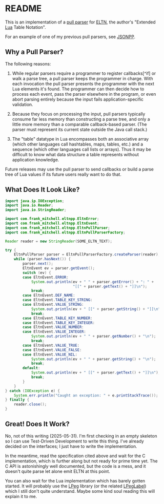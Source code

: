 README
======

This is an implementation of
a [pull parser](https://en.wikipedia.org/wiki/XML#Pull_parsing)
for [ELTN](http://frank-mitchell.com/projects/eltn/), the author's
"Extended [Lua](https://lua.org) Table Notation".

For an example of one of my previous pull parsers, see
[JSONPP](https://github.com/frank-mitchell-com/jsonpp).

Why a Pull Parser?
------------------

The following reasons:

1. While regular parsers require a programmer to register callbacks[^if]
   or walk a parse tree, a pull parser keeps the programmer in charge.
   With each invocation the pull parser presents the programmer with
   the next Lua elements it's found. The programmer can then decide
   how to process each event, pass the parser elsewhere in the program,
   or even abort parsing entirely because the input fails
   application-specific validation.

1. Because they focus on processing the input, pull parsers typically
   consume far less memory than constructing a parse tree, and only
   a little more memory than a comparable callback-based parser.
   (The parser must represent its current state outside the Java call
   stack.)

1. The "table" datatype in Lua encompasses both an associative array
   (which other languages call hashtables, maps, tables, etc.)
   and a sequence (which other languages call lists or arrays).
   Thus it may be difficult to know what data structure a table
   represents without application knowledge.

Future releases may use the pull parser to send callbacks or build
a parse tree of Lua values if its future users really want to do that.

What Does It Look Like?
-----------------------

```java
import java.ip.IOException;
import java.io.Reader;
import java.io.StringReader;

import com.frank_mitchell.eltnpp.EltnError;
import com.frank_mitchell.eltnpp.EltnEvent;
import com.frank_mitchell.eltnpp.EltnPullParser;
import com.frank_mitchell.eltnpp.EltnPullParserFactory;

Reader reader = new StringReader(SOME_ELTN_TEXT);

try {
    EltnPullParser parser = EltnPullParserFactory.createParser(reader);
    while (parser.hasNext()) {
        parser.next();
        EltnEvent ev = parser.getEvent();
        switch (ev) {
        case EltnEvent.ERROR:
            System.out.println(ev + " " + parser.getError() + ": " +
                               "[[" + parser.getText() + "]]\n");
            break;
        case EltnEvent.DEF_NAME:
        case EltnEvent.TABLE_KEY_STRING:
        case EltnEvent.VALUE_STRING:
            System.out.println(ev + " [[" + parser.getString() + "]]\n");
            break;
        case EltnEvent.TABLE_KEY_NUMBER:
        case EltnEvent.TABLE_KEY_INTEGER:
        case EltnEvent.VALUE_NUMBER:
        case EltnEvent.VALUE_INTEGER:
            System.out.println(ev + " " + parser.getNumber() + "\n");
            break;
        case EltnEvent.VALUE_TRUE:
        case EltnEvent.VALUE_FALSE:
        case EltnEvent.VALUE_NIL:
            System.out.println(ev + " " + parser.getString() + "\n");
            break;
        default:
            System.out.println(ev + " [[" + parser.getText() + "]]\n");
            break;
        }
    }
} catch (IOException e) {
    System.err.println("Caught an exception: " + e.printStackTrace());
} finally {
    reader.close();
}
```

Great! Does It Work?
--------------------

No, not of this writing (2025-05-31).  I'm first checking in an empty skeleton
so I can use Test-Driven Development to write this thing.  I've already
decided on the interfaces; I just have to write the implementation.

In the meantime, read the specification cited above and wait for the C
implementation, which is further along but not ready for prime time yet.
The C API is astonishingly well documented, but the code is a mess, and
it doesn't quite parse let alone emit ELTN at this point.

You can also wait for the Lua implementation which has barely gotten started.
It will probably use the [LPeg](https://www.inf.puc-rio.br/~roberto/lpeg/)
library (or the related [LPegLabel](https://github.com/sqmedeiros/lpeglabel))
which I still don't quite understand.  Maybe some kind soul reading this
will explain it to me.
